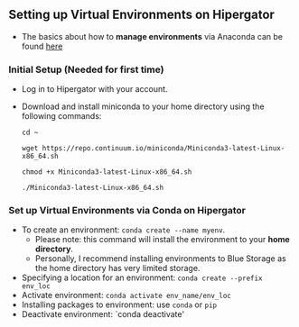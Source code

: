 ## Setting up Virtual Environments on Hipergator
* The basics about how to __manage environments__ via Anaconda can be found [here](https://conda.io/projects/conda/en/latest/user-guide/tasks/manage-environments.html#)

### Initial Setup (Needed for first time)
* Log in to Hipergator with your account.
* Download and install miniconda to your home directory using the following commands:
  
  `cd ~`

  `wget https://repo.continuum.io/miniconda/Miniconda3-latest-Linux-x86_64.sh`

  `chmod +x Miniconda3-latest-Linux-x86_64.sh`

  `./Miniconda3-latest-Linux-x86_64.sh`


### Set up Virtual Environments via Conda on Hipergator
* To create an environment: `conda create --name myenv`.
  * Please note: this command will install the environment to your __home directory__.
  * Personally, I recommend installing environments to Blue Storage as the home directory has very limited storage.
* Specifying a location for an environment: `conda create --prefix env_loc`
* Activate environment: `conda activate env_name/env_loc`
* Installing packages to environment: use `conda` or `pip`
* Deactivate environment: `conda deactivate'
